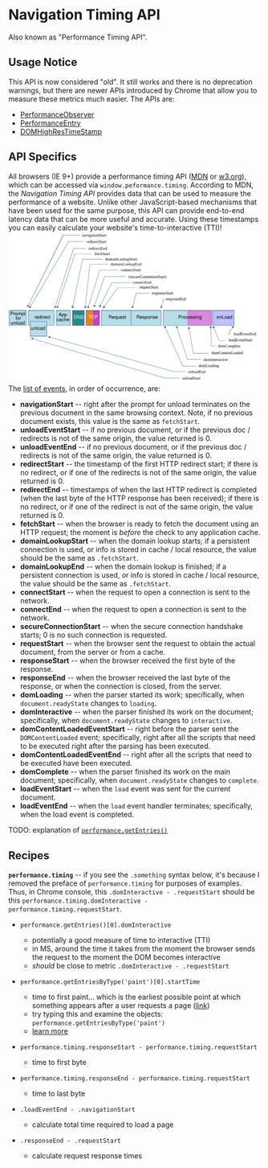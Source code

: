 # Navigation Timing API
Also known as "Performance Timing API".

## Usage Notice
This API is now considered "old".  It still works and there is no deprecation warnings, but there are newer APIs introduced by Chrome that allow you to measure these metrics much easier.  The APIs are:
- [PerformanceObserver](https://developer.mozilla.org/en-US/docs/Web/API/PerformanceObserver)
- [PerformanceEntry](https://developer.mozilla.org/en-US/docs/Web/API/PerformanceEntry)
- [DOMHighResTimeStamp](https://developer.mozilla.org/en-US/docs/Web/API/DOMHighResTimeStamp)

## API Specifics
All browsers (IE 9+) provide a performance timing API ([MDN](https://developer.mozilla.org/en-US/docs/Web/API/Navigation_timing_API) or [w3.org](https://www.w3.org/TR/navigation-timing/#sec-navigation-timing-interface)), which can be accessed via `window.peformance.timing`.  According to MDN, the *Navigation Timing API* provides data that can be used to measure the performance of a website. Unlike other JavaScript-based mechanisms that have been used for the same purpose, this API can provide end-to-end latency data that can be more useful and accurate.  Using these timestamps you can easily calculate your website's time-to-interactive (TTI)!
![visual timeline of Navigation Timing API ](./assets/perfmetrics.svg)
The [list of events](https://developer.mozilla.org/en-US/docs/Web/API/PerformanceTiming), in order of occurrence, are:
  - **navigationStart** -- right after the prompt for unload terminates on the previous document in the same browsing context.  Note, if no previous document exists, this value is the same as `fetchStart`.
  - **unloadEventStart** -- if no previous document, or if the previous doc / redirects is not of the same origin, the value returned is 0.
  - **unloadEventEnd** -- if no previous document, or if the previous doc / redirects is not of the same origin, the value returned is 0.
  - **redirectStart** -- the timestamp of the first HTTP redirect start; if there is no redirect, or if one of the redirects is not of the same origin, the value returned is 0.
  - **redirectEnd** -- timestamps of when the last HTTP redirect is completed (when the last byte of the HTTP response has been received); if there is no redirect, or if one of the redirect is not of the same origin, the value returned is 0.
  - **fetchStart** -- when the browser is ready to fetch the document using an HTTP request; the moment is _before_ the check to any application cache.
  - **domainLookupStart** -- when the domain lookup starts; if a persistent connection is used, or info is stored in cache / local resource, the value should be the same as `.fetchStart`.
  - **domainLookupEnd** -- when the domain lookup is finished; if a persistent connection is used, or info is stored in cache / local resource, the value should be the same as `.fetchStart`.
  - **connectStart** -- when the request to open a connection is sent to the network.
  - **connectEnd** -- when the request to open a connection is sent to the network.
  - **secureConnectionStart** -- when the secure connection handshake starts; 0 is no such connection is requested.
  - **requestStart** -- when the browser sent the request to obtain the actual document, from the server or from a cache.
  - **responseStart** -- when the browser received the first byte of the response.
  - **responseEnd** -- when the browser received the last byte of the response, or when the connection is closed, from the server.
  - **domLoading** -- when the parser started its work; specifically, when `document.readyState` changes to `loading`.
  - **domInteractive** -- when the parser finished its work on the document; specifically, when `document.readyState` changes to `interactive`.
  - **domContentLoadedEventStart** -- right before the parser sent the `DOMContentLoaded` event; specifically, right after all the scripts that need to be executed right after the parsing has been executed.
  - **domContentLoadedEventEnd** -- right after all the scripts that need to be executed have been executed.
  - **domComplete** -- when the parser finished its work on the main document; specifically, when `document.readyState` changes to `complete`.
  - **loadEventStart** -- when the `load` event was sent for the current document.
  - **loadEventEnd** -- when the `load` event handler terminates; specifically, when the load event is completed.

TODO: explanation of [`performance.getEntries()`](https://developer.mozilla.org/en-US/docs/Web/API/Performance/getEntries)

## Recipes
**`performance.timing`** -- if you see the `.something` syntax below, it's because I removed the preface of `performance.timing` for purposes of examples.  Thus, in Chrome console, this `.domInteractive - .requestStart` should be this `performance.timing.domInteractive - performance.timing.requestStart`.


- `performance.getEntries()[0].domInteractive`
  - potentially a good measure of time to interactive (TTI)
  - in MS, around the time it takes from the moment the browser sends the request to the moment the DOM becomes interactive
  - _should_ be close to metric `.domInteractive - .requestStart`


- `performance.getEntriesByType('paint')[0].startTime`
  - time to first paint... which is the earliest possible point at which something appears after a user requests a page ([link](https://css-tricks.com/paint-timing-api/))
  - try typing this and examine the objects: `performance.getEntriesByType('paint')`
  - [learn more](https://developer.mozilla.org/en-US/docs/Web/API/Performance/getEntriesByType)


- `performance.timing.responseStart - performance.timing.requestStart`
  - time to first byte


- `performance.timing.responseEnd - performance.timing.requestStart`
  - time to last byte


- `.loadEventEnd - .navigationStart`
  - calculate total time required to load a page


- `.responseEnd - .requestStart`
  - calculate request response times

